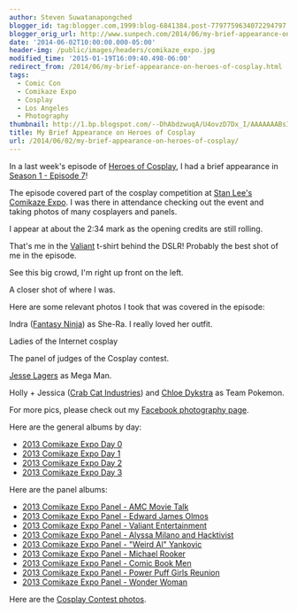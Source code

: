 ```yaml
---
author: Steven Suwatanapongched
blogger_id: tag:blogger.com,1999:blog-6841384.post-7797759634072294797
blogger_orig_url: http://www.sunpech.com/2014/06/my-brief-appearance-on-heroes-of-cosplay.html
date: '2014-06-02T10:00:00.000-05:00'
header-img: /public/images/headers/comikaze_expo.jpg
modified_time: '2015-01-19T16:09:40.498-06:00'
redirect_from: /2014/06/my-brief-appearance-on-heroes-of-cosplay.html
tags:
  - Comic Con
  - Comikaze Expo
  - Cosplay
  - Los Angeles
  - Photography
thumbnail: http://1.bp.blogspot.com/--DhAbdzwuqA/U4ovzD7Dx_I/AAAAAAABsIA/rk_aFy9AB9M/s600/Heroes_of_Cosplay-Steven_01.jpg
title: My Brief Appearance on Heroes of Cosplay
url: /2014/06/02/my-brief-appearance-on-heroes-of-cosplay/
---
```



In a last week's episode of <a href="http://www.imdb.com/title/tt2923816/">Heroes of Cosplay</a>, I had a brief appearance in <a href="http://www.imdb.com/title/tt3673118/?ref_=ttep_ep7">Season 1 - Episode 7</a>!

The episode covered part of the cosplay competition at <a href="http://comikazeexpo.com/">Stan Lee's Comikaze Expo</a>. I was there in attendance checking out the event and taking photos of many cosplayers and panels.

I appear at about the 2:34 mark as the opening credits are still rolling.

That's me in the <a href="http://valiantuniverse.com/">Valiant</a> t-shirt behind the DSLR! Probably the best shot of me in the episode.
<a href="http://1.bp.blogspot.com/--DhAbdzwuqA/U4ovzD7Dx_I/AAAAAAABsIA/rk_aFy9AB9M/s600/Heroes_of_Cosplay-Steven_01.jpg" alt="" ><img   border="0" src="http://1.bp.blogspot.com/--DhAbdzwuqA/U4ovzD7Dx_I/AAAAAAABsIA/rk_aFy9AB9M/s600/Heroes_of_Cosplay-Steven_01.jpg" alt=""  /></a>

See this big crowd, I'm right up front on the left.
<a href="http://2.bp.blogspot.com/-WkWX_p6BruY/U4ovzo0TLhI/AAAAAAABsIE/vqt1DQ0ry6s/s600/Heroes_of_Cosplay-Steven_02.jpg" alt="" ><img   border="0" src="http://2.bp.blogspot.com/-WkWX_p6BruY/U4ovzo0TLhI/AAAAAAABsIE/vqt1DQ0ry6s/s600/Heroes_of_Cosplay-Steven_02.jpg" alt=""   /></a>

A closer shot of where I was.
<a href="http://2.bp.blogspot.com/-_ZOJW6jCSgg/U4ovzTXWy_I/AAAAAAABsII/UsqBw99qqfw/s600/Heroes_of_Cosplay-Steven_03.jpg" alt="" ><img   border="0" src="http://2.bp.blogspot.com/-_ZOJW6jCSgg/U4ovzTXWy_I/AAAAAAABsII/UsqBw99qqfw/s600/Heroes_of_Cosplay-Steven_03.jpg" alt=""   /></a>

Here are some relevant photos I took that was covered in the episode:

Indra (<a href="https://www.facebook.com/FantasyNinja">Fantasy Ninja</a>) as She-Ra. I really loved her outfit.
<a href="http://4.bp.blogspot.com/-PXAmT-PNedk/UndQJ63oA_I/AAAAAAABjE8/vDKoXXciMy0/s600/2013-11-02+at+13-30-47.jpg" alt="" ><img   border="0" src="http://4.bp.blogspot.com/-PXAmT-PNedk/UndQJ63oA_I/AAAAAAABjE8/vDKoXXciMy0/s600/2013-11-02+at+13-30-47.jpg" alt=""   /></a>

Ladies of the Internet cosplay
<a href="http://2.bp.blogspot.com/-9gGjvyWhwYg/UndQ7kGa70I/AAAAAAABjKc/xrOy2xZ8-iw/s600/2013-11-03+at+13-57-57.jpg" alt="" ><img   border="0" src="http://2.bp.blogspot.com/-9gGjvyWhwYg/UndQ7kGa70I/AAAAAAABjKc/xrOy2xZ8-iw/s600/2013-11-03+at+13-57-57.jpg" alt=""   /></a>

The panel of judges of the Cosplay contest.
<a href="http://2.bp.blogspot.com/-l9-qHjdulOo/UndVFj_RGjI/AAAAAAABjrM/yD-wuQdEHRM/s600/2013-11-02+at+18-18-45.jpg" alt="" ><img   border="0" src="http://2.bp.blogspot.com/-l9-qHjdulOo/UndVFj_RGjI/AAAAAAABjrM/yD-wuQdEHRM/s600/2013-11-02+at+18-18-45.jpg" alt=""   /></a>

<a href="https://www.facebook.com/MidnightArmorInc">Jesse Lagers</a> as Mega Man.
<a href="http://4.bp.blogspot.com/-hP_ngsVr9Ag/UndVut3XY7I/AAAAAAABjvU/at2gfW8hhg8/s600/2013-11-02+at+18-35-36.jpg" alt="" ><img   border="0" src="http://4.bp.blogspot.com/-hP_ngsVr9Ag/UndVut3XY7I/AAAAAAABjvU/at2gfW8hhg8/s600/2013-11-02+at+18-35-36.jpg" alt=""   /></a>

Holly + Jessica (<a href="https://www.facebook.com/CrabcatIndustries">Crab Cat Industries</a>) and <a href="https://www.facebook.com/CoolPageBro">Chloe Dykstra</a> as Team Pokemon.
<a href="http://2.bp.blogspot.com/-0v3Nv5QAKUg/UndWPXcpX2I/AAAAAAABjyY/6TG1Za6iDYE/s600/2013-11-02+at+18-48-22.jpg" alt="" ><img   border="0" src="http://2.bp.blogspot.com/-0v3Nv5QAKUg/UndWPXcpX2I/AAAAAAABjyY/6TG1Za6iDYE/s600/2013-11-02+at+18-48-22.jpg" alt=""   /></a>

For more pics, please check out my <a href="https://www.facebook.com/SunpechPhotography/photos_albums">Facebook photography page</a>.

Here are the general albums by day:
<ul>
  <li><a href="https://www.facebook.com/media/set/?set=a.596985800366448.1073741840.408588035872893&amp;type=3">2013 Comikaze Expo Day 0</a></li>
  <li><a href="https://www.facebook.com/media/set/?set=a.596986410366387.1073741841.408588035872893&amp;type=3">2013 Comikaze Expo Day 1</a></li>
  <li><a href="https://www.facebook.com/media/set/?set=a.596991047032590.1073741842.408588035872893&amp;type=3">2013 Comikaze Expo Day 2</a></li>
  <li><a href="https://www.facebook.com/media/set/?set=a.596992713699090.1073741843.408588035872893&amp;type=3">2013 Comikaze Expo Day 3</a></li></ul>Here are the panel albums:
  <ul>
  <li><a href="https://www.facebook.com/media/set/?set=a.596994967032198.1073741844.408588035872893&amp;type=3">2013 Comikaze Expo Panel - AMC Movie Talk</a></li>
  <li><a href="https://www.facebook.com/media/set/?set=a.596997347031960.1073741845.408588035872893&amp;type=3">2013 Comikaze Expo Panel - Edward James Olmos</a></li>
  <li><a href="https://www.facebook.com/media/set/?set=a.596997810365247.1073741846.408588035872893&amp;type=3">2013 Comikaze Expo Panel - Valiant Entertainment</a></li>
  <li><a href="https://www.facebook.com/media/set/?set=a.596998243698537.1073741847.408588035872893&amp;type=3">2013 Comikaze Expo Panel - Alyssa Milano and Hacktivist</a></li>
  <li><a href="https://www.facebook.com/media/set/?set=a.596999460365082.1073741848.408588035872893&amp;type=3">2013 Comikaze Expo Panel - "Weird Al" Yankovic</a></li>
  <li><a href="https://www.facebook.com/media/set/?set=a.596999933698368.1073741849.408588035872893&amp;type=3">2013 Comikaze Expo Panel - Michael Rooker</a></li>
  <li><a href="https://www.facebook.com/media/set/?set=a.597000610364967.1073741850.408588035872893&amp;type=3">2013 Comikaze Expo Panel - Comic Book Men</a></li>
  <li><a href="https://www.facebook.com/media/set/?set=a.597001533698208.1073741851.408588035872893&amp;type=3">2013 Comikaze Expo Panel - Power Puff Girls Reunion</a></li>
  <li><a href="https://www.facebook.com/media/set/?set=a.597005110364517.1073741853.408588035872893&amp;type=3">2013 Comikaze Expo Panel - Wonder Woman</a></li>
</ul>

Here are the <a href="https://www.facebook.com/media/set/?set=a.597002530364775.1073741852.408588035872893&amp;type=3">Cosplay Contest photos</a>.

<a href="http://2.bp.blogspot.com/-DzMDJJ7KwQo/U4pACAgHx9I/AAAAAAABsIw/LJNdDBq6fyY/s600/2013+Comikaze+Expo+-+Cosplay+Contest.jpg" alt="" ><img   border="0" src="http://2.bp.blogspot.com/-DzMDJJ7KwQo/U4pACAgHx9I/AAAAAAABsIw/LJNdDBq6fyY/s600/2013+Comikaze+Expo+-+Cosplay+Contest.jpg" alt=""   /></a>